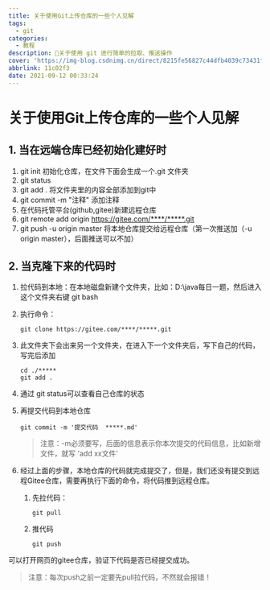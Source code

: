 ```yaml
---
title: 关于使用Git上传仓库的一些个人见解
tags:
  - git
categories:
  - 教程
description: 🍿关于使用 git 进行简单的拉取、推送操作
cover: 'https://img-blog.csdnimg.cn/direct/8215fe56827c44dfb4039c73431f19db.png'
abbrlink: 11c02f3
date: 2021-09-12 00:33:24
---
```

# 关于使用Git上传仓库的一些个人见解

## 1. 当在远端仓库已经初始化建好时

1. git init											初始化仓库，在文件下面会生成一个.git 文件夹
2. git status
3. git add .   		      			    		将文件夹里的内容全部添加到git中
4. git commit -m "注释"        			添加注释
5. 在代码托管平台(github,gitee)新建远程仓库
6. git remote add origin https://gitee.com/****/*****.git
7. git push -u origin master			将本地仓库提交给远程仓库（第一次推送加（-u origin master），后面推送可以不加）

## 2. 当克隆下来的代码时

1. 拉代码到本地：在本地磁盘新建个文件夹，比如：D:\java每日一题，然后进入这个文件夹右键 git bash

2. 执行命令：

   ```shell
   git clone https://gitee.com/****/*****.git
   ```

3. 此文件夹下会出来另一个文件夹，在进入下一个文件夹后，写下自己的代码，写完后添加

   ```shell
   cd ./*****
   git add .
   ```

4. 通过 git status可以查看自己仓库的状态

5. 再提交代码到本地仓库

   ```shell
   git commit -m '提交代码  *****.md'
   ```

   > 注意：-m必须要写，后面的信息表示你本次提交的代码信息，比如新增文件，就写 'add xx文件'

6. 经过上面的步骤，本地仓库的代码就完成提交了，但是，我们还没有提交到远程Gitee仓库，需要再执行下面的命令，将代码推到远程仓库。

   1. 先拉代码：

      ```shell
      git pull
      ```

   2. 推代码

      ```shell
      git push
      ```

可以打开网页的gitee仓库，验证下代码是否已经提交成功。

> 注意：每次push之前一定要先pull拉代码，不然就会报错！